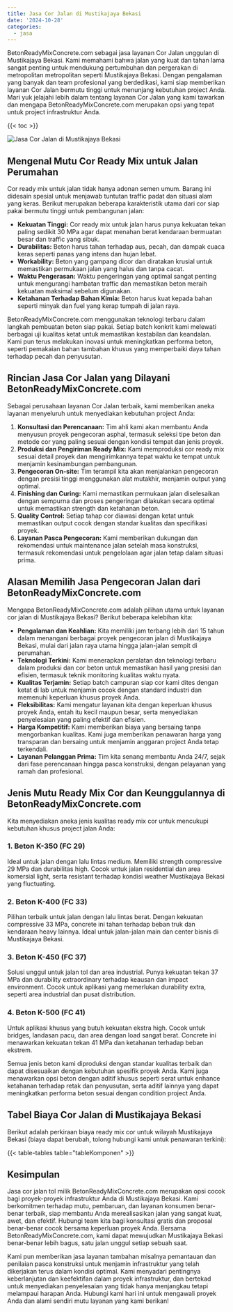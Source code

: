 ```yaml
---
title: Jasa Cor Jalan di Mustikajaya Bekasi
date: '2024-10-28'
categories:
  - jasa
---
```


BetonReadyMixConcrete.com sebagai jasa layanan Cor Jalan unggulan di Mustikajaya Bekasi. Kami memahami bahwa jalan yang kuat dan tahan lama sangat penting untuk mendukung pertumbuhan dan pergerakan di metropolitan metropolitan seperti Mustikajaya Bekasi. Dengan pengalaman yang banyak dan team profesional yang berdedikasi, kami siap memberikan layanan Cor Jalan bermutu tinggi untuk menunjang kebutuhan project Anda. Mari yuk jelajahi lebih dalam tentang layanan Cor Jalan yang kami tawarkan dan mengapa BetonReadyMixConcrete.com merupakan opsi yang tepat untuk project infrastruktur Anda.

{{< toc >}}

![Jasa Cor Jalan di Mustikajaya Bekasi](https://betoncor8.github.io/cor/harga-beton-readymix-concrete%20(14).png)

## Mengenal Mutu Cor Ready Mix untuk Jalan Perumahan

Cor ready mix untuk jalan tidak hanya adonan semen umum. Barang ini didesain spesial untuk menjawab tuntutan traffic padat dan situasi alam yang keras. Berikut merupakan beberapa karakteristik utama dari cor siap pakai bermutu tinggi untuk pembangunan jalan:

- **Kekuatan Tinggi:** Cor ready mix untuk jalan harus punya kekuatan tekan paling sedikit 30 MPa agar dapat menahan berat kendaraan bermuatan besar dan traffic yang sibuk.
- **Durabilitas:** Beton harus tahan terhadap aus, pecah, dan dampak cuaca keras seperti panas yang intens dan hujan lebat.
- **Workability:** Beton yang gampang dicor dan diratakan krusial untuk memastikan permukaan jalan yang halus dan tanpa cacat.
- **Waktu Pengerasan:** Waktu pengeringan yang optimal sangat penting untuk mengurangi hambatan traffic dan memastikan beton meraih kekuatan maksimal sebelum digunakan.
- **Ketahanan Terhadap Bahan Kimia:** Beton harus kuat kepada bahan seperti minyak dan fuel yang kerap tumpah di jalan raya.

BetonReadyMixConcrete.com menggunakan teknologi terbaru dalam langkah pembuatan beton siap pakai. Setiap batch konkrit kami melewati berbagai uji kualitas ketat untuk memastikan kestabilan dan keandalan. Kami pun terus melakukan inovasi untuk meningkatkan performa beton, seperti pemakaian bahan tambahan khusus yang memperbaiki daya tahan terhadap pecah dan penyusutan.

## Rincian Jasa Cor Jalan yang Dilayani BetonReadyMixConcrete.com

Sebagai perusahaan layanan Cor Jalan terbaik, kami memberikan aneka layanan menyeluruh untuk menyediakan kebutuhan project Anda:

1. **Konsultasi dan Perencanaan:** Tim ahli kami akan membantu Anda menyusun proyek pengecoran asphal, termasuk seleksi tipe beton dan metode cor yang paling sesuai dengan kondisi tempat dan jenis proyek.
2. **Produksi dan Pengiriman Ready Mix:** Kami memproduksi cor ready mix sesuai detail proyek dan mengirimkannya tepat waktu ke tempat untuk menjamin kesinambungan pembangunan.
3. **Pengecoran On-site:** Tim terampil kita akan menjalankan pengecoran dengan presisi tinggi menggunakan alat mutakhir, menjamin output yang optimal.
4. **Finishing dan Curing:** Kami memastikan permukaan jalan diselesaikan dengan sempurna dan proses pengeringan dilakukan secara optimal untuk memastikan strength dan ketahanan beton.
5. **Quality Control:** Setiap tahap cor diawasi dengan ketat untuk memastikan output cocok dengan standar kualitas dan specifikasi proyek.
6. **Layanan Pasca Pengecoran:** Kami memberikan dukungan dan rekomendasi untuk maintenance jalan setelah masa konstruksi, termasuk rekomendasi untuk pengelolaan agar jalan tetap dalam situasi prima.

## Alasan Memilih Jasa Pengecoran Jalan dari BetonReadyMixConcrete.com

Mengapa BetonReadyMixConcrete.com adalah pilihan utama untuk layanan cor jalan di Mustikajaya Bekasi? Berikut beberapa kelebihan kita:

- **Pengalaman dan Keahlian:** Kita memiliki jam terbang lebih dari 15 tahun dalam menangani berbagai proyek pengecoran jalan di Mustikajaya Bekasi, mulai dari jalan raya utama hingga jalan-jalan sempit di perumahan.
- **Teknologi Terkini:** Kami menerapkan peralatan dan teknologi terbaru dalam produksi dan cor beton untuk memastikan hasil yang presisi dan efisien, termasuk teknik monitoring kualitas waktu nyata.
- **Kualitas Terjamin:** Setiap batch campuran siap cor kami dites dengan ketat di lab untuk menjamin cocok dengan standard industri dan memenuhi keperluan khusus proyek Anda.
- **Fleksibilitas:** Kami mengatur layanan kita dengan keperluan khusus proyek Anda, entah itu kecil maupun besar, serta menyediakan penyelesaian yang paling efektif dan efisien.
- **Harga Kompetitif:** Kami memberikan biaya yang bersaing tanpa mengorbankan kualitas. Kami juga memberikan penawaran harga yang transparan dan bersaing untuk menjamin anggaran project Anda tetap terkendali.
- **Layanan Pelanggan Prima:** Tim kita senang membantu Anda 24/7, sejak dari fase perencanaan hingga pasca konstruksi, dengan pelayanan yang ramah dan profesional.

## Jenis Mutu Ready Mix Cor dan Keunggulannya di BetonReadyMixConcrete.com

Kita menyediakan aneka jenis kualitas ready mix cor untuk mencukupi kebutuhan khusus project jalan Anda:

### 1\. Beton K-350 (FC 29)

Ideal untuk jalan dengan lalu lintas medium. Memiliki strength compressive 29 MPa dan durabilitas high. Cocok untuk jalan residential dan area komersial light, serta resistant terhadap kondisi weather Mustikajaya Bekasi yang fluctuating.

### 2\. Beton K-400 (FC 33)

Pilihan terbaik untuk jalan dengan lalu lintas berat. Dengan kekuatan compressive 33 MPa, concrete ini tahan terhadap beban truk dan kendaraan heavy lainnya. Ideal untuk jalan-jalan main dan center bisnis di Mustikajaya Bekasi.

### 3\. Beton K-450 (FC 37)

Solusi unggul untuk jalan tol dan area industrial. Punya kekuatan tekan 37 MPa dan durability extraordinary terhadap keausan dan impact environment. Cocok untuk aplikasi yang memerlukan durability extra, seperti area industrial dan pusat distribution.

### 4\. Beton K-500 (FC 41)

Untuk aplikasi khusus yang butuh kekuatan ekstra high. Cocok untuk bridges, landasan pacu, dan area dengan load sangat berat. Concrete ini menawarkan kekuatan tekan 41 MPa dan ketahanan terhadap beban ekstrem.

Semua jenis beton kami diproduksi dengan standar kualitas terbaik dan dapat disesuaikan dengan kebutuhan spesifik proyek Anda. Kami juga menawarkan opsi beton dengan aditif khusus seperti serat untuk enhance ketahanan terhadap retak dan penyusutan, serta aditif lainnya yang dapat meningkatkan performa beton sesuai dengan condition project Anda.

## Tabel Biaya Cor Jalan di Mustikajaya Bekasi

Berikut adalah perkiraan biaya ready mix cor untuk wilayah Mustikajaya Bekasi (biaya dapat berubah, tolong hubungi kami untuk penawaran terkini):

{{< table-tables table="tableKomponen" >}}

## Kesimpulan

Jasa cor jalan tol milik BetonReadyMixConcrete.com merupakan opsi cocok bagi proyek-proyek infrastruktur Anda di Mustikajaya Bekasi. Kami berkomitmen terhadap mutu, pembaruan, dan layanan konsumen benar-benar terbaik, siap membantu Anda merealisasikan jalan yang sangat kuat, awet, dan efektif. Hubungi team kita bagi konsultasi gratis dan proposal benar-benar cocok bersama keperluan proyek Anda. Bersama BetonReadyMixConcrete.com, kami dapat mewujudkan Mustikajaya Bekasi benar-benar lebih bagus, satu jalan unggul setiap sebuah saat.

Kami pun memberikan jasa layanan tambahan misalnya pemantauan dan penilaian pasca konstruksi untuk menjamin infrastruktur yang telah dikerjakan terus dalam kondisi optimal. Kami menyadari pentingnya keberlanjutan dan keefektifan dalam proyek infrastruktur, dan bertekad untuk menyediakan penyelesaian yang tidak hanya menjangkau tetapi melampaui harapan Anda. Hubungi kami hari ini untuk mengawali proyek Anda dan alami sendiri mutu layanan yang kami berikan!
